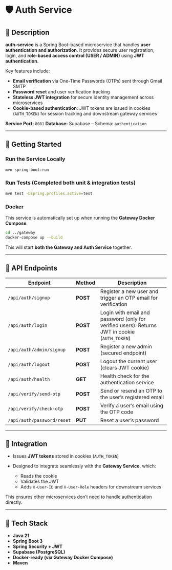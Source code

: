 # 🛡️ Auth Service

## 📘 Description

**auth-service** is a Spring Boot–based microservice that handles **user authentication and authorization**.
It provides secure user registration, login, and **role-based access control (USER / ADMIN)** using **JWT authentication**.

Key features include:

* **Email verification** via One-Time Passwords (OTPs) sent through Gmail SMTP
* **Password reset** and user verification tracking
* **Stateless JWT integration** for secure identity management across microservices
* **Cookie-based authentication**: JWT tokens are issued in cookies (`AUTH_TOKEN`) for session tracking and downstream gateway services

**Service Port:** `8081`
**Database:** Supabase – Schema: `authentication`

---

## 🚀 Getting Started

### Run the Service Locally

```bash
mvn spring-boot:run
```

### Run Tests (Completed both unit & integration tests)

```bash
mvn test -Dspring.profiles.active=test
```

### Docker

This service is automatically set up when running the **Gateway Docker Compose**.

```bash
cd ../gateway
docker-compose up --build
```

This will start **both the Gateway and Auth Service** together.

---

## 📡 API Endpoints

| Endpoint                   | Method   | Description                                                                                   |
| -------------------------- | -------- | --------------------------------------------------------------------------------------------- |
| `/api/auth/signup`         | **POST** | Register a new user and trigger an OTP email for verification                                 |
| `/api/auth/login`          | **POST** | Login with email and password (only for verified users). Returns JWT in cookie (`AUTH_TOKEN`) |
| `/api/auth/admin/signup`   | **POST** | Register a new admin (secured endpoint)                                                       |
| `/api/auth/logout`         | **POST** | Logout the current user (clears JWT cookie)                                                   |
| `/api/auth/health`         | **GET**  | Health check for the authentication service                                                   |
| `/api/verify/send-otp`     | **POST** | Send or resend an OTP to the user’s registered email                                          |
| `/api/verify/check-otp`    | **POST** | Verify a user’s email using the OTP code                                                      |
| `/api/auth/password/reset` | **PUT**  | Reset a user’s password                                                                       |

---

## 🧩 Integration

* Issues **JWT tokens** stored in cookies (`AUTH_TOKEN`)
* Designed to integrate seamlessly with the **Gateway Service**, which:

  * Reads the cookie
  * Validates the JWT
  * Adds `X-User-ID` and `X-User-Role` headers for downstream services

This ensures other microservices don’t need to handle authentication directly.

---

## 🧱 Tech Stack

* **Java 21**
* **Spring Boot 3**
* **Spring Security + JWT**
* **Supabase (PostgreSQL)**
* **Docker-ready (via Gateway Docker Compose)**
* **Maven**